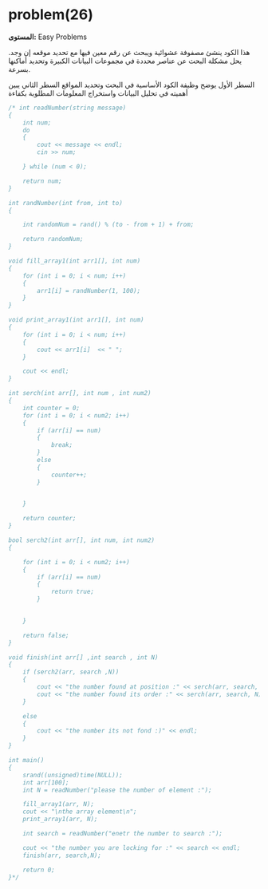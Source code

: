 # problem(26)

**المستوى:** Easy Problems

هذا الكود ينشئ مصفوفة عشوائية ويبحث عن رقم معين فيها مع تحديد موقعه إن وجد. يحل مشكلة البحث عن عناصر محددة في مجموعات البيانات الكبيرة وتحديد أماكنها بسرعة.

السطر الأول يوضح وظيفة الكود الأساسية في البحث وتحديد المواقع
السطر الثاني يبين أهميته في تحليل البيانات واستخراج المعلومات المطلوبة بكفاءة

```cpp
/* int readNumber(string message)
{
	int num;
	do
	{
		cout << message << endl;
		cin >> num;

	} while (num < 0);

	return num;
}

int randNumber(int from, int to)
{

	int randomNum = rand() % (to - from + 1) + from;

	return randomNum;
}

void fill_array1(int arr1[], int num)
{
	for (int i = 0; i < num; i++)
	{
		arr1[i] = randNumber(1, 100);
	}
}

void print_array1(int arr1[], int num)
{
	for (int i = 0; i < num; i++)
	{
		cout << arr1[i]  << " ";
	}

	cout << endl;
}

int serch(int arr[], int num , int num2)
{
	int counter = 0;
	for (int i = 0; i < num2; i++)
	{
		if (arr[i] == num)
		{
			break;
		}
		else
		{
			counter++;
		}

		
	}

	return counter;
}

bool serch2(int arr[], int num, int num2)
{

	for (int i = 0; i < num2; i++)
	{
		if (arr[i] == num)
		{
			return true;
		}
	

	}

	return false;
}

void finish(int arr[] ,int search , int N)
{
	if (serch2(arr, search ,N))
	{
		cout << "the number found at position :" << serch(arr, search, N) << endl;
		cout << "the number found its order :" << serch(arr, search, N) + 1 << endl;
	}

	else
	{
		cout << "the number its not fond :)" << endl;
	}
}

int main()
{
	srand((unsigned)time(NULL));
	int arr[100];
	int N = readNumber("please the number of element :");

	fill_array1(arr, N);
	cout << "\nthe array element\n";
	print_array1(arr, N);

	int search = readNumber("enetr the number to search :");

	cout << "the number you are locking for :" << search << endl;
	finish(arr, search,N);

	return 0;
}*/
```